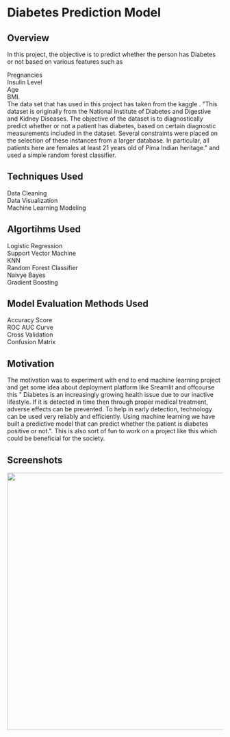 # **Diabetes Prediction Model**
## Overview
In this project, the objective is to predict whether the person has Diabetes or not based on various features such as<br />

Pregnancies<br />
Insulin Level<br />
Age<br />
BMI. <br />
The data set that has used in this project has taken from the kaggle . "This dataset is originally from the National Institute of Diabetes and Digestive and Kidney Diseases. The objective of the dataset is to diagnostically predict whether or not a patient has diabetes, based on certain diagnostic measurements included in the dataset. Several constraints were placed on the selection of these instances from a larger database. In particular, all patients here are females at least 21 years old of Pima Indian heritage." and used a simple random forest classifier.

## Techniques Used
Data Cleaning<br />
Data Visualization<br />
Machine Learning Modeling<br />

## Algortihms Used
Logistic Regression<br />
Support Vector Machine<br />
KNN<br />
Random Forest Classifier<br />
Naivye Bayes<br />
Gradient Boosting<br />

## Model Evaluation Methods Used
Accuracy Score<br />
ROC AUC Curve<br />
Cross Validation<br />
Confusion Matrix<br />

## Motivation
The motivation was to experiment with end to end machine learning project and get some idea about deployment platform like Sreamlit and offcourse this " Diabetes is an increasingly growing health issue due to our inactive lifestyle. If it is detected in time then through proper medical treatment, adverse effects can be prevented. To help in early detection, technology can be used very reliably and efficiently. Using machine learning we have built a predictive model that can predict whether the patient is diabetes positive or not.". This is also sort of fun to work on a project like this which could be beneficial for the society.
## Screenshots
<p align="center"> 
  <img src="/readme_images/Screenshot.png" width="600">
</p>


